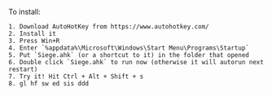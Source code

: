 To install:

    1. Download AutoHotKey from https://www.autohotkey.com/
    2. Install it
    3. Press Win+R
    4. Enter `%appdata%\Microsoft\Windows\Start Menu\Programs\Startup`
    5. Put `Siege.ahk` (or a shortcut to it) in the folder that opened
    6. Double click `Siege.ahk` to run now (otherwise it will autorun next restart)
    7. Try it! Hit Ctrl + Alt + Shift + s
    8. gl hf sw ed sis ddd